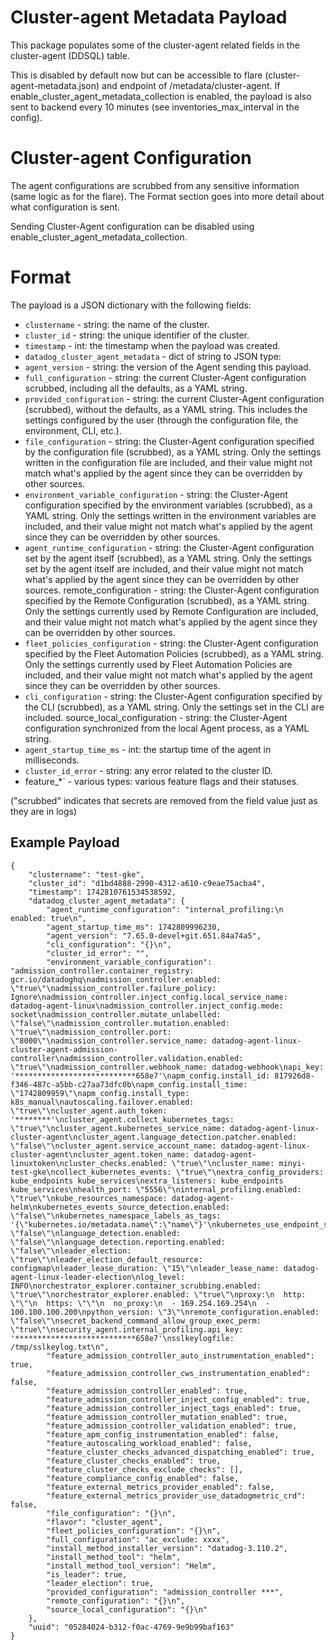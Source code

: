 # Cluster-agent Metadata Payload
This package populates some of the cluster-agent related fields in the cluster-agent (DDSQL) table.

This is disabled by default now but can be accessible to flare (cluster-agent-metadata.json) and endpoint of /metadata/cluster-agent.
If enable_cluster_agent_metadata_collection is enabled, the payload is also sent to backend every 10 minutes (see inventories_max_interval in the config).

# Cluster-agent Configuration
The agent configurations are scrubbed from any sensitive information (same logic as for the flare). The Format section goes into more detail about what configuration is sent.

Sending Cluster-Agent configuration can be disabled using enable_cluster_agent_metadata_collection.

# Format
The payload is a JSON dictionary with the following fields:

- `clustername` - string: the name of the cluster.
- `cluster_id` - string: the unique identifier of the cluster.
- `timestamp` - int: the timestamp when the payload was created.
- `datadog_cluster_agent_metadata` - dict of string to JSON type:
- `agent_version` - string: the version of the Agent sending this payload.
- `full_configuration` - string: the current Cluster-Agent configuration scrubbed, including all the defaults, as a YAML string.
- `provided_configuration` - string: the current Cluster-Agent configuration (scrubbed), without the defaults, as a YAML string. This includes the settings configured by the user (through the configuration file, the environment, CLI, etc.).
- `file_configuration` - string: the Cluster-Agent configuration specified by the configuration file (scrubbed), as a YAML string. Only the settings written in the configuration file are included, and their value might not match what's applied by the agent since they can be overridden by other sources.
- `environment_variable_configuration` - string: the Cluster-Agent configuration specified by the environment variables (scrubbed), as a YAML string. Only the settings written in the environment variables are included, and their value might not match what's applied by the agent since they can be overridden by other sources.
- `agent_runtime_configuration` - string: the Cluster-Agent configuration set by the agent itself (scrubbed), as a YAML string. Only the settings set by the agent itself are included, and their value might not match what's applied by the agent since they can be overridden by other sources.
remote_configuration - string: the Cluster-Agent configuration specified by the Remote Configuration (scrubbed), as a YAML string. Only the settings currently used by Remote Configuration are included, and their value might not match what's applied by the agent since they can be overridden by other sources.
- `fleet_policies_configuration` - string: the Cluster-Agent configuration specified by the Fleet Automation Policies (scrubbed), as a YAML string. Only the settings currently used by Fleet Automation Policies are included, and their value might not match what's applied by the agent since they can be overridden by other sources.
- `cli_configuration` - string: the Cluster-Agent configuration specified by the CLI (scrubbed), as a YAML string. Only the settings set in the CLI are included.
source_local_configuration - string: the Cluster-Agent configuration synchronized from the local Agent process, as a YAML string.
- `agent_startup_time_ms` - int: the startup time of the agent in milliseconds.
- `cluster_id_error` - string: any error related to the cluster ID.
- feature_*` - various types: various feature flags and their statuses.

("scrubbed" indicates that secrets are removed from the field value just as they are in logs)

## Example Payload
```
{
    "clustername": "test-gke",
    "cluster_id": "d1bd4888-2990-4312-a610-c9eae75acba4",
    "timestamp": 1742810761534538592,
    "datadog_cluster_agent_metadata": {
        "agent_runtime_configuration": "internal_profiling:\n  enabled: true\n",
        "agent_startup_time_ms": 1742809996230,
        "agent_version": "7.65.0-devel+git.651.84a74a5",
        "cli_configuration": "{}\n",
        "cluster_id_error": "",
        "environment_variable_configuration": "admission_controller.container_registry: gcr.io/datadoghq\nadmission_controller.enabled: \"true\"\nadmission_controller.failure_policy: Ignore\nadmission_controller.inject_config.local_service_name: datadog-agent-linux\nadmission_controller.inject_config.mode: socket\nadmission_controller.mutate_unlabelled: \"false\"\nadmission_controller.mutation.enabled: \"true\"\nadmission_controller.port: \"8000\"\nadmission_controller.service_name: datadog-agent-linux-cluster-agent-admission-controller\nadmission_controller.validation.enabled: \"true\"\nadmission_controller.webhook_name: datadog-webhook\napi_key: '***************************658e7'\napm_config.install_id: 817926d8-f346-487c-a5bb-c27aa73dfc0b\napm_config.install_time: \"1742809959\"\napm_config.install_type: k8s_manual\nautoscaling.failover.enabled: \"true\"\ncluster_agent.auth_token: '********'\ncluster_agent.collect_kubernetes_tags: \"true\"\ncluster_agent.kubernetes_service_name: datadog-agent-linux-cluster-agent\ncluster_agent.language_detection.patcher.enabled: \"false\"\ncluster_agent.service_account_name: datadog-agent-linux-cluster-agent\ncluster_agent.token_name: datadog-agent-linuxtoken\ncluster_checks.enabled: \"true\"\ncluster_name: minyi-test-gke\ncollect_kubernetes_events: \"true\"\nextra_config_providers: kube_endpoints kube_services\nextra_listeners: kube_endpoints kube_services\nhealth_port: \"5556\"\ninternal_profiling.enabled: \"true\"\nkube_resources_namespace: datadog-agent-helm\nkubernetes_events_source_detection.enabled: \"false\"\nkubernetes_namespace_labels_as_tags: '{\"kubernetes.io/metadata.name\":\"name\"}'\nkubernetes_use_endpoint_slices: \"false\"\nlanguage_detection.enabled: \"false\"\nlanguage_detection.reporting.enabled: \"false\"\nleader_election: \"true\"\nleader_election_default_resource: configmap\nleader_lease_duration: \"15\"\nleader_lease_name: datadog-agent-linux-leader-election\nlog_level: INFO\norchestrator_explorer.container_scrubbing.enabled: \"true\"\norchestrator_explorer.enabled: \"true\"\nproxy:\n  http: \"\"\n  https: \"\"\n  no_proxy:\n  - 169.254.169.254\n  - 100.100.100.200\npython_version: \"3\"\nremote_configuration.enabled: \"false\"\nsecret_backend_command_allow_group_exec_perm: \"true\"\nsecurity_agent.internal_profiling.api_key: '***************************658e7'\nsslkeylogfile: /tmp/sslkeylog.txt\n",
        "feature_admission_controller_auto_instrumentation_enabled": true,
        "feature_admission_controller_cws_instrumentation_enabled": false,
        "feature_admission_controller_enabled": true,
        "feature_admission_controller_inject_config_enabled": true,
        "feature_admission_controller_inject_tags_enabled": true,
        "feature_admission_controller_mutation_enabled": true,
        "feature_admission_controller_validation_enabled": true,
        "feature_apm_config_instrumentation_enabled": false,
        "feature_autoscaling_workload_enabled": false,
        "feature_cluster_checks_advanced_dispatching_enabled": true,
        "feature_cluster_checks_enabled": true,
        "feature_cluster_checks_exclude_checks": [],
        "feature_compliance_config_enabled": false,
        "feature_external_metrics_provider_enabled": false,
        "feature_external_metrics_provider_use_datadogmetric_crd": false,
        "file_configuration": "{}\n",
        "flavor": "cluster_agent",
        "fleet_policies_configuration": "{}\n",
        "full_configuration": "ac_exclude: xxxx",
        "install_method_installer_version": "datadog-3.110.2",
        "install_method_tool": "helm",
        "install_method_tool_version": "Helm",
        "is_leader": true,
        "leader_election": true,
        "provided_configuration": "admission_controller ***",
        "remote_configuration": "{}\n",
        "source_local_configuration": "{}\n"
    },
    "uuid": "05284024-b312-f0ac-4769-9e9b99baf163"
}
```

